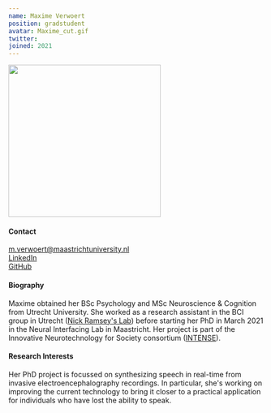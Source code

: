 ```yaml
---
name: Maxime Verwoert
position: gradstudent
avatar: Maxime_cut.gif
twitter: 
joined: 2021
---
```


<img width="300" src="{{site.baseurl}}/images/people/{{page.avatar}}" data-action="zoom">

#### Contact
<i class="fa fa-envelope-o"></i> m.verwoert@maastrichtuniversity.nl <br>
<a href="https://www.linkedin.com/in/maxime-verwoert-756966105/"> <i class="fa fa-linkedin"></i> LinkedIn </a><br>
<a href="https://github.com/m-verwoert/"> <i class="fa fa-github"></i> GitHub </a><br>

#### Biography
Maxime obtained her BSc Psychology and MSc Neuroscience & Cognition from Utrecht University. She worked as a research assistant in the BCI group in Utrecht (<a href="https://www.nick-ramsey.eu/">Nick Ramsey's Lab</a>) before starting her PhD in March 2021 in the Neural Interfacing Lab in Maastricht. Her project is part of the Innovative Neurotechnology for Society consortium (<a href="https://intenseproject.eu/">INTENSE</a>).

#### Research Interests
Her PhD project is focussed on synthesizing speech in real-time from invasive electroencephalography recordings. In particular, she's working on improving the current technology to bring it closer to a practical application for individuals who have lost the ability to speak.


